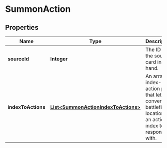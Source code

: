 
# SummonAction

## Properties
Name | Type | Description | Notes
------------ | ------------- | ------------- | -------------
**sourceId** | **Integer** | The ID of the source card in your hand.  |  [optional]
**indexToActions** | [**List&lt;SummonActionIndexToActions&gt;**](SummonActionIndexToActions.md) | An array of index-action pairs that let you convert a battlefield location to an action index to respond with.  |  [optional]



